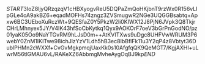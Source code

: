 $START$3IoZ8ljyQRzqzqV1cHBXyogvReU5DQPaZmQoHKjbnT9rzWx0R156vLIpGLe4oA9akBZ6+eqadMOFHs74zngz3ZVSmugwR2NGe3UQGGBsabtq+Apxw6BC3UEboXuRczWt+9QESfaZ0Y5PkzW2li0KIWX12J8PjN6JVpk3Q8TkjrCHrLMhnyex5JY/V4IK43hfSoCbKytkq1Qyx9AOKOrF7oeV3bGrPnGodNO/pz01yaK05Oo9NaYTGvRM9hLJsD0m++AtKVITXws9uDgc8UHFVwWRUM3P6webY0ZnM1IKITwe98ichJlzYzV1Ldh5hB3ec8IbBflFk11u3Y2qP4z8Vbtyt36DublPHMn2cWXXf+CvGvMgkpmqjUaxKk0s10AfgfqQK9QeMGT7/KgjAXHI+uLwrM56tlGMAU6vL/RAKeXZ6AbbmgMvheAygOqBJ9kp$END$